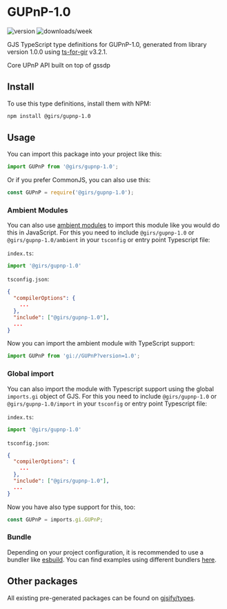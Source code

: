 
# GUPnP-1.0

![version](https://img.shields.io/npm/v/@girs/gupnp-1.0)
![downloads/week](https://img.shields.io/npm/dw/@girs/gupnp-1.0)


GJS TypeScript type definitions for GUPnP-1.0, generated from library version 1.0.0 using [ts-for-gir](https://github.com/gjsify/ts-for-gir) v3.2.1.

Core UPnP API built on top of gssdp

## Install

To use this type definitions, install them with NPM:
```bash
npm install @girs/gupnp-1.0
```

## Usage

You can import this package into your project like this:
```ts
import GUPnP from '@girs/gupnp-1.0';
```

Or if you prefer CommonJS, you can also use this:
```ts
const GUPnP = require('@girs/gupnp-1.0');
```

### Ambient Modules

You can also use [ambient modules](https://github.com/gjsify/ts-for-gir/tree/main/packages/cli#ambient-modules) to import this module like you would do this in JavaScript.
For this you need to include `@girs/gupnp-1.0` or `@girs/gupnp-1.0/ambient` in your `tsconfig` or entry point Typescript file:

`index.ts`:
```ts
import '@girs/gupnp-1.0'
```

`tsconfig.json`:
```json
{
  "compilerOptions": {
    ...
  },
  "include": ["@girs/gupnp-1.0"],
  ...
}
```

Now you can import the ambient module with TypeScript support: 

```ts
import GUPnP from 'gi://GUPnP?version=1.0';
```

### Global import

You can also import the module with Typescript support using the global `imports.gi` object of GJS.
For this you need to include `@girs/gupnp-1.0` or `@girs/gupnp-1.0/import` in your `tsconfig` or entry point Typescript file:

`index.ts`:
```ts
import '@girs/gupnp-1.0'
```

`tsconfig.json`:
```json
{
  "compilerOptions": {
    ...
  },
  "include": ["@girs/gupnp-1.0"],
  ...
}
```

Now you have also type support for this, too:

```ts
const GUPnP = imports.gi.GUPnP;
```

### Bundle

Depending on your project configuration, it is recommended to use a bundler like [esbuild](https://esbuild.github.io/). You can find examples using different bundlers [here](https://github.com/gjsify/ts-for-gir/tree/main/examples).

## Other packages

All existing pre-generated packages can be found on [gjsify/types](https://github.com/gjsify/types).


